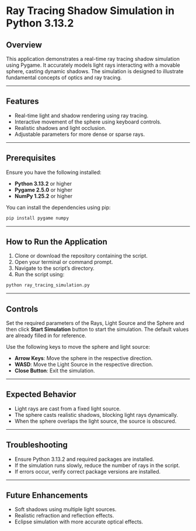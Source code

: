 # Ray Tracing Shadow Simulation in Python 3.13.2

## Overview

This application demonstrates a real-time ray tracing shadow simulation using Pygame. It accurately models light rays interacting with a movable sphere, casting dynamic shadows. The simulation is designed to illustrate fundamental concepts of optics and ray tracing.

---

## Features

- Real-time light and shadow rendering using ray tracing.
- Interactive movement of the sphere using keyboard controls.
- Realistic shadows and light occlusion.
- Adjustable parameters for more dense or sparse rays.

---

## Prerequisites

Ensure you have the following installed:

- **Python 3.13.2** or higher
- **Pygame 2.5.0** or higher
- **NumPy 1.25.2** or higher

You can install the dependencies using pip:

```bash
pip install pygame numpy
```

---

## How to Run the Application

1. Clone or download the repository containing the script.
2. Open your terminal or command prompt.
3. Navigate to the script’s directory.
4. Run the script using:

```bash
python ray_tracing_simulation.py
```

---

## Controls

Set the required parameters of the Rays, Light Source and the Sphere and then click **Start Simulation** button to start the simulation. The default values are already filled in for reference.

Use the following keys to move the sphere and light source:

- **Arrow Keys**: Move the sphere in the respective direction.
- **WASD**: Move the Light Source in the respective direction.
- **Close Button**: Exit the simulation.

---

## Expected Behavior

- Light rays are cast from a fixed light source.
- The sphere casts realistic shadows, blocking light rays dynamically.
- When the sphere overlaps the light source, the source is obscured.

---

## Troubleshooting

- Ensure Python 3.13.2 and required packages are installed.
- If the simulation runs slowly, reduce the number of rays in the script.
- If errors occur, verify correct package versions are installed.

---

## Future Enhancements

- Soft shadows using multiple light sources.
- Realistic refraction and reflection effects.
- Eclipse simulation with more accurate optical effects.
